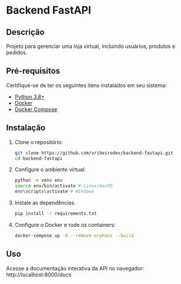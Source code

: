 # Backend FastAPI

## Descrição
Projeto para gerenciar uma loja virtual, incluindo usuários, produtos e pedidos.

## Pré-requisitos
Certifique-se de ter os seguintes itens instalados em seu sistema:
- [Python 3.8+](https://www.python.org/downloads/)
- [Docker](https://www.docker.com/get-started)
- [Docker Compose](https://docs.docker.com/compose/install/)

## Instalação
1. Clone o repositório:
   ```bash
   git clone https://github.com/vribeirodev/backend-fastapi.git
   cd backend-fastapi

2. Configure o ambiente virtual:
   ```bash
   python -m venv env
   source env/bin/activate # Linux/macOS
   env\scripts\activate # Windows

3. Instale as dependências:
   ```bash
   pip install -r requirements.txt

4. Configure o Docker e rode os containers:
   ```bash
   docker-compose up -d --remove-orphans --build

## Uso
Acesse a documentação interativa da API no navegador:
http://localhost:8000/docs
   
